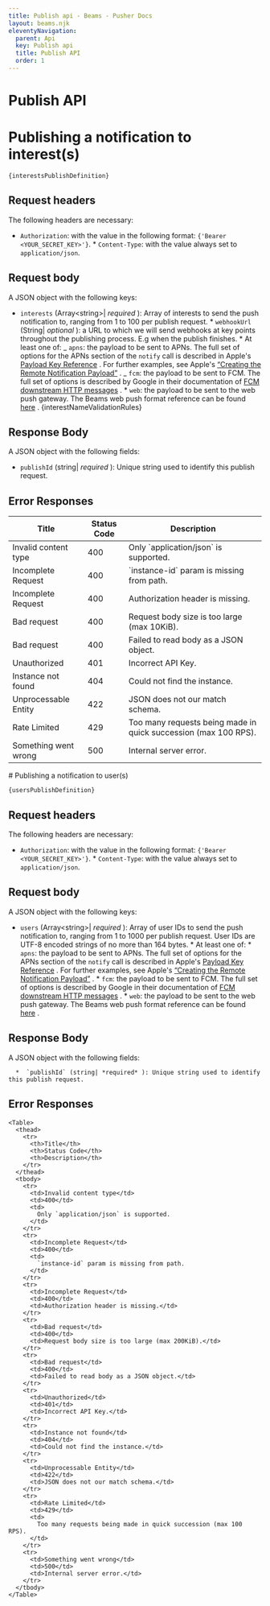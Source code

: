 ```yaml
---
title: Publish api - Beams - Pusher Docs
layout: beams.njk
eleventyNavigation:
  parent: Api
  key: Publish api
  title: Publish API
  order: 1
---
```


# Publish API

# Publishing a notification to interest(s)

```http
{interestsPublishDefinition}
```

## Request headers

The following headers are necessary:

- `Authorization`: with the value in the following format: `{'Bearer <YOUR_SECRET_KEY>'}`. \* `Content-Type`: with the value always set to `application/json`.

## Request body

A JSON object with the following keys:

- `interests` (Array&lt;string&gt;| _required_ ): Array of interests to send the push notification to, ranging from 1 to 100 per publish request. * `webhookUrl` (String| *optional* ): a URL to which we will send webhooks at key points throughout the publishing process. E.g when the publish finishes. * At least one of: _ `apns`: the payload to be sent to APNs. The full set of options for the APNs section of the <code className="highlighter-rouge">notify</code> call is described in Apple's [Payload Key Reference](https://developer.apple.com/library/prerelease/content/documentation/NetworkingInternet/Conceptual/RemoteNotificationsPG/PayloadKeyReference.html#//apple_ref/doc/uid/TP40008194-CH17-SW1) . For further examples, see Apple's [“Creating the Remote Notification Payload”](https://developer.apple.com/library/prerelease/content/documentation/NetworkingInternet/Conceptual/RemoteNotificationsPG/CreatingtheNotificationPayload.html#//apple_ref/doc/uid/TP40008194-CH10-SW1) . _ `fcm`: the payload to be sent to FCM. The full set of options is described by Google in their documentation of [FCM downstream HTTP messages](https://firebase.google.com/docs/cloud-messaging/http-server-ref#downstream) . \* `web`: the payload to be sent to the web push gateway. The Beams web push format reference can be found [here](/docs/beams/reference/publish-payloads#web-format) . </Item> {interestNameValidationRules}

## Response Body

A JSON object with the following fields:

- `publishId` (string| _required_ ): Unique string used to identify this publish request.

## Error Responses

 <Table> <thead> <tr> <th>Title</th> <th>Status Code</th> <th>Description</th> </tr> </thead> <tbody> <tr> <td>Invalid content type</td> <td>400</td> <td> Only `application/json` is supported. </td> </tr> <tr> <td>Incomplete Request</td> <td>400</td> <td> `instance-id` param is missing from path. </td> </tr> <tr> <td>Incomplete Request</td> <td>400</td> <td>Authorization header is missing.</td> </tr> <tr> <td>Bad request</td> <td>400</td> <td>Request body size is too large (max 10KiB).</td> </tr> <tr> <td>Bad request</td> <td>400</td> <td>Failed to read body as a JSON object.</td> </tr> <tr> <td>Unauthorized</td> <td>401</td> <td>Incorrect API Key.</td> </tr> <tr> <td>Instance not found</td> <td>404</td> <td>Could not find the instance.</td> </tr> <tr> <td>Unprocessable Entity</td> <td>422</td> <td>JSON does not our match schema.</td> </tr> <tr> <td>Rate Limited</td> <td>429</td> <td> Too many requests being made in quick succession (max 100 RPS). </td> </tr> <tr> <td>Something went wrong</td> <td>500</td> <td>Internal server error.</td> </tr> </tbody> </Table> 
# Publishing a notification to user(s)
 
```http
{usersPublishDefinition}
```
 
## Request headers
 
The following headers are necessary:
  *  `Authorization`: with the value in the following format: `{'Bearer <YOUR_SECRET_KEY>'}`.  *  `Content-Type`: with the value always set to `application/json`.   
## Request body
 
A JSON object with the following keys:
  *  `users` (Array&lt;string&gt;| *required* ): Array of user IDs to send the push notification to, ranging from 1 to 1000 per publish request. User IDs are UTF-8 encoded strings of no more than 164 bytes.  *  At least one of:  *  `apns`: the payload to be sent to APNs. The full set of options for the APNs section of the <code className="highlighter-rouge">notify</code> call is described in Apple's [Payload Key Reference](https://developer.apple.com/library/prerelease/content/documentation/NetworkingInternet/Conceptual/RemoteNotificationsPG/PayloadKeyReference.html#//apple_ref/doc/uid/TP40008194-CH17-SW1) . For further examples, see Apple's [“Creating the Remote Notification Payload”](https://developer.apple.com/library/prerelease/content/documentation/NetworkingInternet/Conceptual/RemoteNotificationsPG/CreatingtheNotificationPayload.html#//apple_ref/doc/uid/TP40008194-CH10-SW1) .  *  `fcm`: the payload to be sent to FCM. The full set of options is described by Google in their documentation of [FCM downstream HTTP messages](https://firebase.google.com/docs/cloud-messaging/http-server-ref#downstream) .  *  `web`: the payload to be sent to the web push gateway. The Beams web push format reference can be found [here](/docs/beams/reference/publish-payloads#web-format) .   </Item>  
## Response Body
 
A JSON object with the following fields:

      *  `publishId` (string| *required* ): Unique string used to identify this publish request.

## Error Responses

    <Table>
      <thead>
        <tr>
          <th>Title</th>
          <th>Status Code</th>
          <th>Description</th>
        </tr>
      </thead>
      <tbody>
        <tr>
          <td>Invalid content type</td>
          <td>400</td>
          <td>
            Only `application/json` is supported.
          </td>
        </tr>
        <tr>
          <td>Incomplete Request</td>
          <td>400</td>
          <td>
            `instance-id` param is missing from path.
          </td>
        </tr>
        <tr>
          <td>Incomplete Request</td>
          <td>400</td>
          <td>Authorization header is missing.</td>
        </tr>
        <tr>
          <td>Bad request</td>
          <td>400</td>
          <td>Request body size is too large (max 200KiB).</td>
        </tr>
        <tr>
          <td>Bad request</td>
          <td>400</td>
          <td>Failed to read body as a JSON object.</td>
        </tr>
        <tr>
          <td>Unauthorized</td>
          <td>401</td>
          <td>Incorrect API Key.</td>
        </tr>
        <tr>
          <td>Instance not found</td>
          <td>404</td>
          <td>Could not find the instance.</td>
        </tr>
        <tr>
          <td>Unprocessable Entity</td>
          <td>422</td>
          <td>JSON does not our match schema.</td>
        </tr>
        <tr>
          <td>Rate Limited</td>
          <td>429</td>
          <td>
            Too many requests being made in quick succession (max 100 RPS).
          </td>
        </tr>
        <tr>
          <td>Something went wrong</td>
          <td>500</td>
          <td>Internal server error.</td>
        </tr>
      </tbody>
    </Table>
